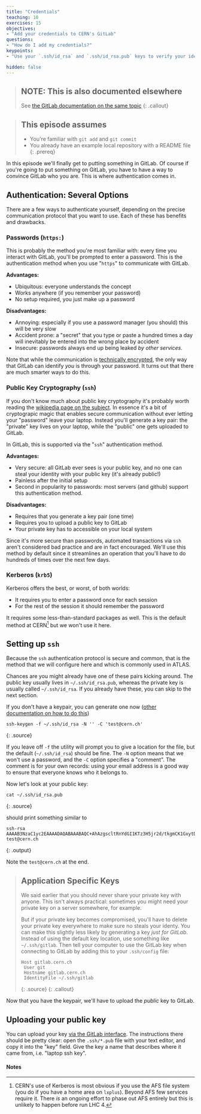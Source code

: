 ```yaml
---
title: "Credentials"
teaching: 10
exercises: 15
objectives:
- "Add your credentials to CERN's GitLab"
questions:
- "How do I add my credentials?"
keypoints:
- "Use your `.ssh/id_rsa` and `.ssh/id_rsa.pub` keys to verify your identy to CERN"

hidden: false
---
```


> ## **NOTE:** This is also documented elsewhere
>
> See [the GitLab documentation on the same topic][gitlab-keys]
{: .callout}

[gitlab-keys]: https://gitlab.cern.ch/help/ssh/README

> ## This episode assumes
>
> - You're familiar with `git add` and `git commit`
> - You already have an example local repository with a README file
{: .prereq}

In this episode we'll finally get to putting something in GitLab. Of
course if you're going to put something on GitLab, you have to have a
way to convince GitLab who you are. This is where authentication comes
in.

## Authentication: Several Options

There are a few ways to authenticate yourself, depending on the precise communication protocol
that you want to use.  Each of these has benefits and drawbacks.

### Passwords (`https:`)

This is probably the method you're most familiar with: every time you
interact with GitLab, you'll be prompted to enter a password. This is
the authentication method when you use "`https`" to communicate with
GitLab.

**Advantages:**
- Ubiquitous: everyone understands the concept
- Works anywhere (if you remember your password)
- No setup required, you just make up a password

**Disadvantages:**
- Annoying: especially if you use a password manager (you should) this
  will be very slow
- Accident prone: a "secret" that you type or paste a hundred times a
  day will inevitably be entered into the wrong place by accident
- Insecure: passwords always end up being leaked _by other services_.

Note that while the communication is [technically encrypted][https],
the only way that GitLab can identify _you_ is through your password.
It turns out that there are much smarter ways to do this.

[https]: https://www.howtogeek.com/181767/htg-explains-what-is-https-and-why-should-i-care/

### Public Key Cryptography (`ssh`)

If you don't know much about public key cryptography it's probably
worth reading the [wikipedia page on the subject][asymcrypto]. In
essence it's a bit of cryptograpic magic that enables secure
communication without ever letting your "password" leave your
laptop. Instead you'll generate a key pair: the "private" key lives on
your laptop, while the "public" one gets uploaded to GitLab.

In GitLab, this is supported via the "`ssh`" authentication method.

**Advantages:**
- Very secure: all GitLab ever sees is your public key, and no one can
  steal your identity with your public key (it's already public!)
- Painless after the initial setup
- Second in popularity to passwords: most servers (and github) support
  this authentication method.

**Disadvantages:**
- Requires that you generate a key pair (one time)
- Requires you to upload a public key to GitLab
- Your private key has to accessible on your local system

Since it's more secure than passwords, automated transactions via
`ssh` aren't considered bad practice and are in fact encouraged. We'll
use this method by default since it streamlines an operation that
you'll have to do hundreds of times over the next few days.

[asymcrypto]: https://en.wikipedia.org/wiki/Public-key_cryptography

### Kerberos (`krb5`)

Kerberos offers the best, or worst, of both worlds:
- It requires you to enter a password once for each session
- For the rest of the session it should remember the password

It requires some less-than-standard packages as well. This is the
default method at CERN[^1] but we won't use it here.

[^1]: CERN's use of Kerberos is most obvious if you use the AFS file
    system (you do if you have a home area on `lxplus`). Beyond AFS
    few services require it. There _is_ an ongoing effort to phase out
    AFS entirely but this is unlikely to happen before run LHC 4.

## Setting up `ssh`

Because the `ssh` authentication protocol is secure and common,
that is the method that we will configure here and which is commonly used
in ATLAS.

Chances are you might already have one of these pairs kicking
around. The public key usually lives in `~/.ssh/id_rsa.pub`, whereas
the private key is usually called `~/.ssh/id_rsa`. If you already have
these, you can skip to the next section.

If you don't have a keypair, you can generate one now ([other documentation on how to do this](https://help.github.com/en/articles/generating-a-new-ssh-key-and-adding-it-to-the-ssh-agent))

~~~
ssh-keygen -f ~/.ssh/id_rsa -N '' -C 'test@cern.ch'
~~~
{: .source}

If you leave off `-f` the utility will prompt you to give a location
for the file, but the default (`~/.ssh/id_rsa`) should be fine. The
`-N` option means that we won't use a password, and the `-C` option
specifies a "comment". The comment is for your own records: using your
email address is a good way to ensure that everyone knows who it
belongs to.

Now let's look at your public key:

~~~
cat ~/.ssh/id_rsa.pub
~~~
{: .source}

should print something similar to

~~~
ssh-rsa AAAAB3NzaC1yc2EAAAADAQABAAABAQC+AhAzgscltRnYdGI1KTz3H5jr2d/tkgmCK1GxytDYdO4HQdCOpn7pZHK1UcTScW03LrAP8Fbye+QfAVZszeiCOdMy6Emo45HjX2T2nL8zO6OxCXutruOavyFMYu4xfpZ830wJ/wLv0D58plzTrifxkzuvZEnPNr+3ytWf7jUipWbrFExcm+AfyCEc+SYnIYcp+nBlNzUKTCX06EX4uy3PFMaqaGI1+9/bckiu0QHLJei6sAHPdcv8wN18HkLqwjORmVbJOVPEsxRgTXQ35e7DQB9OBqQcEbQ2QIBMKDG7YV5yQ/0kOPbxGIGXnUoas0ZqeaK5gnAP26VlAfMeGOn5 test@cern.ch
~~~
{: .output}

Note the `test@cern.ch` at the end.

> ## Application Specific Keys
>
> We said earlier that you should never share your private key with anyone.
> This isn't always practical: sometimes you might need your private key on a server somewhere, for example.
>
> But if your private key becomes compromised, you'll have to delete your private key everywhere to make sure no steals your identy.
> You can make this slightly less likely by generating a key _just for GitLab_. Instead of using the default key location, use something like `~/.ssh/gitlab`.
> Then tell your computer to use the GitLab key when connecting to GitLab by adding this to your `.ssh/config` file:
> ~~~
> Host gitlab.cern.ch
>  User git
>  Hostname gitlab.cern.ch
>  IdentityFile ~/.ssh/gitlab
> ~~~
> {: .source}
{: .callout}

Now that you have the keypair, we'll have to upload the _public_ key
to GitLab.

## Uploading your public key

You can upload your key [via the GitLab interface][gitlab-key]. The
instructions there should be pretty clear: open the `.ssh/*.pub` file
with your text editor, and copy it into the "key" field. Give the key
a name that describes where it came from, i.e. "laptop ssh key".

[gitlab-key]: https://gitlab.cern.ch/profile/keys

#### Notes

